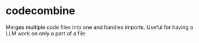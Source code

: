 # codecombine
Merges multiple code files into one and handles imports. Useful for having a LLM work on only a part of a file.

